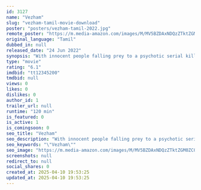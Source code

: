 ```yaml
---
id: 3127
name: "Vezham"
slug: "vezham-tamil-movie-download"
poster: "posters/vezham-tamil-2022.jpg"
remote_poster: "https://m.media-amazon.com/images/M/MV5BZDAxNDQzZTktZGM0ZC00NTcyLTk2ZTItMWRkYzBiNWNhOTA0XkEyXkFqcGdeQXVyMTEzNzg0Mjkx._V1_SX300.jpg"
original_language: "Tamil"
dubbed_in: null
released_date: "24 Jun 2022"
synopsis: "With innocent people falling prey to a psychotic serial killer, Ashok fights against all the odds to unveil the mysteries of his past and seek retribution for the injustice that happened to the love of his life."
type: "movie"
rating: "6.1"
imdbid: "tt12345200"
tmdbid: null
views: 0
likes: 0
dislikes: 0
author_id: 1
trailer_url: null
runtime: "120 min"
is_featured: 0
is_active: 1
is_comingsoon: 0
seo_title: "Vezham"
seo_description: "With innocent people falling prey to a psychotic serial killer, Ashok fights against all the odds to unveil the mysteries of his past and seek retribution for the injustice that happened to the love of his life."
seo_keywords: "\"Vezham\""
seo_image: "https://m.media-amazon.com/images/M/MV5BZDAxNDQzZTktZGM0ZC00NTcyLTk2ZTItMWRkYzBiNWNhOTA0XkEyXkFqcGdeQXVyMTEzNzg0Mjkx._V1_SX300.jpg"
screenshots: null
redirect_to: null
social_shares: 0
created_at: 2025-04-10 19:53:25
updated_at: 2025-04-10 19:53:25
---
```


